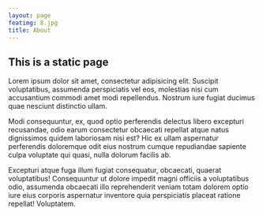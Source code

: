 ```yaml
---
layout: page
featimg: 8.jpg
title: About
---
```

## This is a static page

Lorem ipsum dolor sit amet, consectetur adipisicing elit. Suscipit voluptatibus, assumenda perspiciatis vel eos, molestias nisi cum accusantium commodi amet modi repellendus. Nostrum iure fugiat ducimus quae nesciunt distinctio ullam.

Modi consequuntur, ex, quod optio perferendis delectus libero excepturi recusandae, odio earum consectetur obcaecati repellat atque natus dignissimos quidem laboriosam nisi est? Hic ex ullam aspernatur perferendis doloremque odit eius nostrum cumque repudiandae sapiente culpa voluptate qui quasi, nulla dolorum facilis ab.

Excepturi atque fuga illum fugiat consequatur, obcaecati, quaerat voluptatibus! Consequuntur ut dolore impedit magni officiis a voluptatibus odio, assumenda obcaecati illo reprehenderit veniam totam dolorem optio iure eius corporis aspernatur inventore quia perspiciatis placeat ratione repellat! Voluptatem.